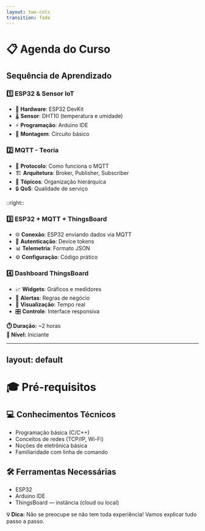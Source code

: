 ```yaml
---
layout: two-cols
transition: fade
---
```


<div class="flex flex-col items-left justify-center h-full">

# 📋 Agenda do Curso

## Sequência de Aprendizado

<v-clicks>

### 1️⃣ **ESP32 & Sensor IoT** 
- 🔌 **Hardware**: ESP32 DevKit
- 🌡️ **Sensor**: DHT10 (temperatura e umidade)
- ⚡ **Programação**: Arduino IDE
- 🔧 **Montagem**: Circuito básico

### 2️⃣ **MQTT - Teoria** 
- 📡 **Protocolo**: Como funciona o MQTT
- 🏗️ **Arquitetura**: Broker, Publisher, Subscriber
- 📂 **Tópicos**: Organização hierárquica
- 🔒 **QoS**: Qualidade de serviço

</v-clicks>

</div>

::right::

<div class="flex flex-col items-left justify-center h-full">

<v-clicks>

### 3️⃣ **ESP32 + MQTT + ThingsBoard**
- 🌐 **Conexão**: ESP32 enviando dados via MQTT
- 🔑 **Autenticação**: Device tokens
- 📊 **Telemetria**: Formato JSON
- ⚙️ **Configuração**: Código prático

### 4️⃣ **Dashboard ThingsBoard**
- 📈 **Widgets**: Gráficos e medidores
- 🚨 **Alertas**: Regras de negócio
- 👀 **Visualização**: Tempo real
- 🎛️ **Controle**: Interface responsiva

</v-clicks>

<div class="mt-8 p-4 bg-blue-600 rounded-lg text-sm">
  <strong>⏱️ Duração:</strong> ~2 horas<br>
  <strong>🎯 Nível:</strong> Iniciante
</div>

</div>

---
layout: default
---

# 🎓 Pré-requisitos

<div class="grid grid-cols-2 gap-6 mt-6">

<div>

## 💻 Conhecimentos Técnicos
- Programação básica (C/C++)
- Conceitos de redes (TCP/IP, Wi-Fi)
- Noções de eletrônica básica
- Familiaridade com linha de comando

</div>

<div>

## 🛠️ Ferramentas Necessárias
- ESP32
- Arduino IDE
- ThingsBoard — instância (cloud ou local)

</div>
</div>

<div class="mt-8 p-4 bg-red-600 rounded-lg">
<strong>💡 Dica:</strong> Não se preocupe se não tem toda experiência! Vamos explicar tudo passo a passo.
</div>
